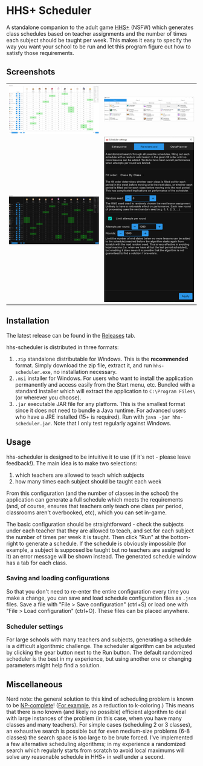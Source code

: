 # HHS+ Scheduler

A standalone companion to the adult game [HHS+](https://www.henthighschool.com/hhsplus/) (NSFW)
which generates class schedules based on teacher assignments and the number of times each subject
should be taught per week. This makes it easy to specify the way you want your school to be run and
let this program figure out how to satisfy those requirements.

## Screenshots

| | |
| --- | --- |
| <img src="screenshot-1.PNG" /> | <img src="screenshot-2.PNG" /> |
| <img src="screenshot-3.PNG" /> | <img src="screenshot-4.PNG" /> |

## Installation

The latest release can be found in the
[Releases](https://github.com/tiquionophist/hhs-scheduler/releases) tab.

hhs-scheduler is distributed in three formats:
1. `.zip` standalone distributable for Windows. This is the **recommended** format. Simply download
the zip file, extract it, and run `hhs-scheduler.exe`, no installation necessary.
2. `.msi` installer for Windows. For users who want to install the application permanently and
access easily from the Start menu, etc. Bundled with a standard installer which will extract the
application to `C:\Program Files\` (or wherever you choose).
3. `.jar` executable JAR file for any platform. This is the smallest format since it does not need
to bundle a Java runtime. For advanced users who have a JRE installed (15+ is required). Run with
`java -jar hhs-scheduler.jar`. Note that I only test regularly against Windows.

## Usage

hhs-scheduler is designed to be intuitive it to use (if it's not - please leave feedback!). The main
idea is to make two selections:

1. which teachers are allowed to teach which subjects
2. how many times each subject should be taught each week

From this configuration (and the number of classes in the school) the application can generate a
full schedule which meets the requirements (and, of course, ensures that teachers only teach one
class per period, classrooms aren't overbooked, etc), which you can set in-game.

The basic configuration should be straightforward - check the subjects under each teacher that they
are allowed to teach, and set for each subject the number of times per week it is taught. Then click
"Run" at the bottom-right to generate a schedule. If the schedule is obviously impossible (for
example, a subject is supposed be taught but no teachers are assigned to it) an error message will
be shown instead. The generated schedule window has a tab for each class.

### Saving and loading configurations

So that you don't need to re-enter the entire configuration every time you make a change, you can
save and load schedule configuration files as `.json` files. Save a file with "File > Save
configuration" (ctrl+S) or load one with "File > Load configuration" (ctrl+O). These files can be
placed anywhere.

### Scheduler settings

For large schools with many teachers and subjects, generating a schedule is a difficult algorithmic
challenge. The scheduler algorithm can be adjusted by clicking the gear button next to the Run
button. The default randomized scheduler is the best in my experience, but using another one or
changing parameters might help find a solution.

## Miscellaneous

Nerd note: the general solution to this kind of scheduling problem is known to be
[NP-complete](https://en.wikipedia.org/wiki/NP-completeness)!
([For example](https://math.stackexchange.com/q/2285015), as a reduction to k-coloring.)
This means that there is no known (and likely no possible) efficient algorithm to deal with large
instances of the problem (in this case, when you have many classes and many teachers). For simple
cases (scheduling 2 or 3 classes), an exhaustive search is possible but for even medium-size
problems (6-8 classes) the search space is too large to be brute forced. I've implemented a few
alternative scheduling algorithms; in my experience a randomized search which regularly starts from
scratch to avoid local maximums will solve any reasonable schedule in HHS+ in well under a second.
